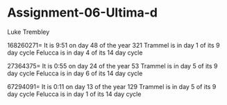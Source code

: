 # Assignment-06-Ultima-d
Luke Trembley

168260271= It is 9:51 on day 48 of the year 321
           Trammel is in day 1 of its 9 day cycle
           Felucca is in day 4 of its 14 day cycle

27364375= It is 0:55 on day 24 of the year 53
          Trammel is in day 5 of its 9 day cycle
          Felucca is in day 6 of its 14 day cycle

67294091= It is 0:11 on day 13 of the year 129
          Trammel is in day 5 of its 9 day cycle
          Felucca is in day 1 of its 14 day cycle
